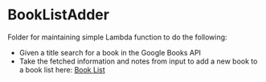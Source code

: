# BookListAdder

Folder for maintaining simple Lambda function to do the following:
* Given a title search for a book in the Google Books API
* Take the fetched information and notes from input to add a new book to a book list here: [Book List](https://gist.github.com/TStansel/75e20ceb78e233668d53878e591bf180)
